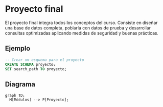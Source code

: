 # Proyecto final

El proyecto final integra todos los conceptos del curso. Consiste en diseñar una base de datos completa, poblarla con datos de prueba y desarrollar consultas optimizadas aplicando medidas de seguridad y buenas prácticas.

## Ejemplo
```sql
-- Crear un esquema para el proyecto
CREATE SCHEMA proyecto;
SET search_path TO proyecto;
```

## Diagrama
```mermaid
graph TD;
  M[Módulos] --> P[Proyecto];
```
